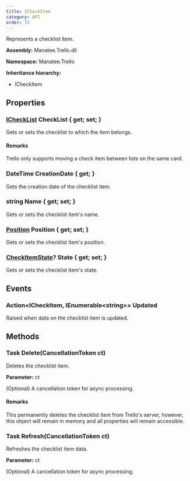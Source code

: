 ```yaml
---
title: ICheckItem
category: API
order: 72
---
```


Represents a checklist item.

**Assembly:** Manatee.Trello.dll

**Namespace:** Manatee.Trello

**Inheritance hierarchy:**

- ICheckItem

## Properties

### [ICheckList](../ICheckList#ichecklist) CheckList { get; set; }

Gets or sets the checklist to which the item belongs.

#### Remarks

Trello only supports moving a check item between lists on the same card.

### DateTime CreationDate { get; }

Gets the creation date of the checklist item.

### string Name { get; set; }

Gets or sets the checklist item&#39;s name.

### [Position](../Position#position) Position { get; set; }

Gets or sets the checklist item&#39;s position.

### [CheckItemState](../CheckItemState#checkitemstate)? State { get; set; }

Gets or sets the checklist item&#39;s state.

## Events

### Action&lt;ICheckItem, IEnumerable&lt;string&gt;&gt; Updated

Raised when data on the checklist item is updated.

## Methods

### Task Delete(CancellationToken ct)

Deletes the checklist item.

**Parameter:** ct

(Optional) A cancellation token for async processing.

#### Remarks

This permanently deletes the checklist item from Trello&#39;s server, however, this object will remain in memory and all properties will remain accessible.

### Task Refresh(CancellationToken ct)

Refreshes the checklist item data.

**Parameter:** ct

(Optional) A cancellation token for async processing.

